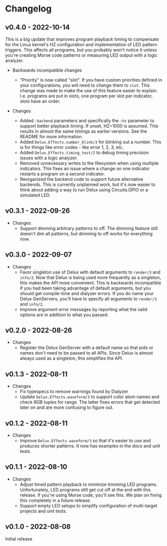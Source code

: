 # Changelog

## v0.4.0 - 2022-10-14

This is a big update that improves program playback timing to compensate for
the Linux kernel's HZ configuration and implementation of LED pattern triggers.
This affects all programs, but you probably won't notice it unless you're
creating Morse code patterns or measuring LED output with a logic analyzer.

* Backwards incompatible changes
  * "Priority" is now called "slot". If you have custom priorities defined in
    your configurations, you will need to change them to `slot`. This change
    was made to make the use of this feature easier to explain. I.e. programs
    are put in slots, one program per slot per indicator, slots have an order.

* Changes
  * Added `:backend` parameters and specifically the `:hz` parameter to support
    better playback timing. If unset, HZ=1000 is assumed. This results in
    almost the same timings as earlier versions. See the README for more
    information.
  * Added `Delux.Effects.number_blink/3` for blinking out a number. This is for
    things like error codes - like error 1, 2, 3, etc.
  * Added `Delux.Effects.timing_test/2` to debug timing precision issues with a
    logic analyzer.
  * Removed unnecessary writes to the filesystem when using multiple
    indicators. This fixes an issue where a change on one indicator restarts a
    program on a second indicator.
  * Reorganized the backend code to support future alternative backends. This is
    currently unplanned work, but it's now easier to think about adding a way to
    run Delux using Circuits.GPIO or a simulated LED.

## v0.3.1 - 2022-09-26

* Changes
  * Support dimming arbitrary patterns to off. The dimming feature still doesn't
    dim all patterns, but dimming to off works for everything now.

## v0.3.0 - 2022-09-07

* Changes
  * Favor singleton use of Delux with default arguments to `render/3` and
    `info/2`. Now that Delux is being used more frequently as a singleton, this
    makes the API more convenient. This is backwards incompatible if you had
    been taking advantage of default arguments, but you should get compile-time
    and dialyzer errors. If you do name your Delux GenServers, you'll have to
    specify all arguments to `render/3` and `info/2`.
  * Improve argument error messages by reporting what the valid options are in
    addition to what you passed.

## v0.2.0 - 2022-08-26

* Changes
  * Register the Delux GenServer with a default name so that pids or names don't
    need to be passed to all APIs. Since Delux is almost always used as a
    singleton, this simplifies the API.

## v0.1.3 - 2022-08-11

* Changes
  * Fix typespecs to remove warnings found by Dialyzer
  * Update `Delux.Effects.waveform/3` to support color atom names and check RGB
    tuples for range. The latter fixes errors that get detected later on and are
    more confusing to figure out.

## v0.1.2 - 2022-08-11

* Changes
  * Improve `Delux.Effects.waveform/3` so that it's easier to use and produces
    shorter patterns. It now has examples in the docs and unit tests.

## v0.1.1 - 2022-08-10

* Changes
  * Adjust timed pattern playback to minimize trimming LED programs.
    Unfortunately, LED programs still get cut off at the end with this release.
    If you're using Morse code, you'll see this. We plan on fixing this
    completely in a future release.
  * Support empty LED setups to simplify configuration of multi-target projects
    and unit tests.

## v0.1.0 - 2022-08-08

Initial release
